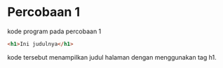 # Percobaan 1

kode program pada percobaan 1
```html
<h1>Ini judulnya</h1>
```

kode tersebut menampilkan judul halaman dengan menggunakan tag h1.